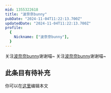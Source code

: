 ```yaml
---
mid: 1355322618
title: "波奈奈bunny"
pubDate: "2024-11-04T11:22:13.700Z"
updatedDate: "2024-11-04T11:22:13.700Z"
profile:
  {
    Nickname: ["波奈奈bunny"],
  }
---
```


关注[波奈奈bunny](https://space.bilibili.com/1355322618)谢谢喵~ 关注[波奈奈bunny](https://space.bilibili.com/1355322618)谢谢喵~

## 此条目有待补充
你可以在[这里](https://github.com/Yuhanawa/VTuber.ICU/edit/master/src/content/v/波奈奈bunny/index.md)编辑本文
